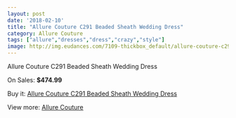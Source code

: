```yaml
---
layout: post
date: '2018-02-10'
title: "Allure Couture C291 Beaded Sheath Wedding Dress"
category: Allure Couture
tags: ["allure","dresses","dress","crazy","style"]
image: http://img.eudances.com/7109-thickbox_default/allure-couture-c291-beaded-sheath-wedding-dress.jpg
---
```

Allure Couture C291 Beaded Sheath Wedding Dress

On Sales: **$474.99**
<a href="https://www.eudances.com/en/allure-couture/2579-allure-couture-c291-beaded-sheath-wedding-dress.html"><amp-img layout="responsive" width="600" height="600" src="//img.eudances.com/7109-thickbox_default/allure-couture-c291-beaded-sheath-wedding-dress.jpg" alt="Allure Couture C291 Beaded Sheath Wedding Dress 0" /></a>
<a href="https://www.eudances.com/en/allure-couture/2579-allure-couture-c291-beaded-sheath-wedding-dress.html"><amp-img layout="responsive" width="600" height="600" src="//img.eudances.com/7113-thickbox_default/allure-couture-c291-beaded-sheath-wedding-dress.jpg" alt="Allure Couture C291 Beaded Sheath Wedding Dress 1" /></a>
<a href="https://www.eudances.com/en/allure-couture/2579-allure-couture-c291-beaded-sheath-wedding-dress.html"><amp-img layout="responsive" width="600" height="600" src="//img.eudances.com/7112-thickbox_default/allure-couture-c291-beaded-sheath-wedding-dress.jpg" alt="Allure Couture C291 Beaded Sheath Wedding Dress 2" /></a>
<a href="https://www.eudances.com/en/allure-couture/2579-allure-couture-c291-beaded-sheath-wedding-dress.html"><amp-img layout="responsive" width="600" height="600" src="//img.eudances.com/7111-thickbox_default/allure-couture-c291-beaded-sheath-wedding-dress.jpg" alt="Allure Couture C291 Beaded Sheath Wedding Dress 3" /></a>
<a href="https://www.eudances.com/en/allure-couture/2579-allure-couture-c291-beaded-sheath-wedding-dress.html"><amp-img layout="responsive" width="600" height="600" src="//img.eudances.com/7110-thickbox_default/allure-couture-c291-beaded-sheath-wedding-dress.jpg" alt="Allure Couture C291 Beaded Sheath Wedding Dress 4" /></a>

Buy it: [Allure Couture C291 Beaded Sheath Wedding Dress](https://www.eudances.com/en/allure-couture/2579-allure-couture-c291-beaded-sheath-wedding-dress.html "Allure Couture C291 Beaded Sheath Wedding Dress")

View more: [Allure Couture](https://www.eudances.com/en/37-allure-couture "Allure Couture")